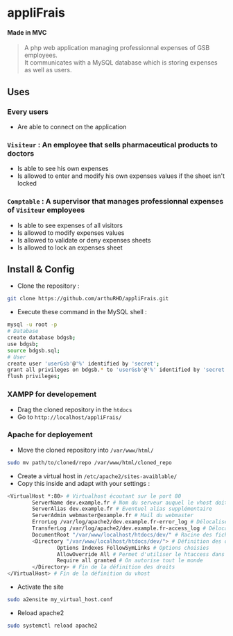 # appliFrais
#### Made in MVC
> A php web application managing professionnal expenses of GSB employees. <br>
> It communicates with a MySQL database which is storing expenses as well as users. <br>

## Uses

### Every users
- Are able to connect on the application

### `Visiteur` : An employee that sells pharmaceutical products to doctors
- Is able to see his own expenses 
- Is allowed to enter and modify his own expenses values if the sheet isn't locked

### `Comptable` : A supervisor that manages professionnal expenses of `Visiteur` employees
- Is able to see expenses of all visitors
- Is allowed to modify expenses values
- Is allowed to validate or deny expenses sheets
- Is allowed to lock an expenses sheet


## Install & Config
- Clone the repository :
```sh 
git clone https://github.com/arthuRHD/appliFrais.git
```

- Execute these command in the MySQL shell :
```sh
mysql -u root -p
# Database
create database bdgsb;
use bdgsb;
source bdgsb.sql;
# User
create user 'userGsb'@'%' identified by 'secret';
grant all privileges on bdgsb.* to 'userGsb'@'%' identified by 'secret';
flush privileges;
```
### XAMPP for developement
- Drag the cloned repository in the `htdocs`
- Go to `http://localhost/appliFrais/`
### Apache for deployement
- Move the cloned repository into `/var/www/html/` 
```sh 
sudo mv path/to/cloned/repo /var/www/html/cloned_repo
```
- Create a virtual host in `/etc/apache2/sites-avaiblable/`
- Copy this inside and adapt with your settings : 
```sh
<VirtualHost *:80> # Virtualhost écoutant sur le port 80
        ServerName dev.example.fr # Nom du serveur auquel le vhost doit répondre
        ServerAlias dev.example.fr # Eventuel alias supplémentaire
        ServerAdmin webmaster@example.fr # Mail du webmaster 
        ErrorLog /var/log/apache2/dev.example.fr-error_log # Délocaliser pour ce vhost les logs d'erreur
        TransferLog /var/log/apache2/dev.example.fr-access_log # Délocaliser pour ce vhost les logs d'accès
        DocumentRoot "/var/www/localhost/htdocs/dev/" # Racine des fichiers du site
        <Directory "/var/www/localhost/htdocs/dev/"> # Définition des droits d'un répertoire
                Options Indexes FollowSymLinks # Options choisies
                AllowOverride All # Permet d'utiliser le htaccess dans un site
                Require all granted # On autorise tout le monde
        </Directory> # Fin de la définition des droits
</VirtualHost> # Fin de la définition du vhost
```
- Activate the site 
```sh 
sudo a2ensite my_virtual_host.conf
```
- Reload apache2 
```sh 
sudo systemctl reload apache2
```